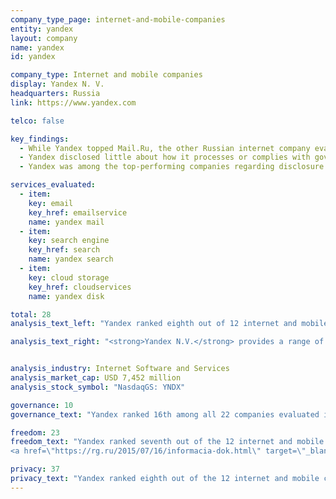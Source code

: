 ```yaml
---
company_type_page: internet-and-mobile-companies
entity: yandex
layout: company
name: yandex
id: yandex

company_type: Internet and mobile companies
display: Yandex N. V.
headquarters: Russia
link: https://www.yandex.com

telco: false

key_findings:
  - While Yandex topped Mail.Ru, the other Russian internet company evaluated, it still failed to sufficiently disclose commitments and policies affecting users’ freedom of expression and privacy.
  - Yandex disclosed little about how it processes or complies with government and private requests for user information. Russian authorities may have direct access to user information without needing to request it, but Yandex could disclose more about its policies and processes for handling requests from non-governmental entities.
  - Yandex was among the top-performing companies regarding disclosure of its security policies, but could significantly improve disclosure of how it handles user information.

services_evaluated:
  - item:
    key: email
    key_href: emailservice
    name: yandex mail
  - item:
    key: search engine
    key_href: search
    name: yandex search
  - item:
    key: cloud storage
    key_href: cloudservices
    name: yandex disk

total: 28
analysis_text_left: "Yandex ranked eighth out of 12 internet and mobile companies evaluated, and 12th in the Index overall. The company is new to this year’s ranking, joining Mail.Ru as the second Russian internet company evaluated by the Index. Notably, Yandex performed better than Mail.Ru, particularly on privacy-related disclosures, even though both companies operate within the restrictions of the Russian internet environment, which Freedom House rates as <a href=\"https://freedomhouse.org/report/freedom-net/2016/russia\" target=\"_blank\">“Not Free.”</a> Freedom House reports that companies for instance must comply with laws granting authorities broad powers to create internet “blacklists” and to participate in a mass surveillance system, SORM, that allows authorities to access communications and metadata."

analysis_text_right: "<strong>Yandex N.V.</strong> provides a range of Internet-based services in Russia and internationally. The company’s products include the largest search engine in Russia, along with other services including email, cloud storage, and maps."


analysis_industry: Internet Software and Services
analysis_market_cap: USD 7,452 million
analysis_stock_symbol: "NasdaqGS: YNDX"

governance: 10
governance_text: "Yandex ranked 16th among all 22 companies evaluated in the Index in the Governance category. However, the company did have some notable disclosures: it disclosed a mechanism for employees and users to report violations to its code of conduct, which includes some aspects of privacy-related issues (G3), and received some credit on human rights due diligence for publishing a <a href=\"http://cache-default06e.cdn.yandex.net/download.cdn.yandex.net/company/annual_2015.pdf\" target=\"_blank\">risk assessment</a> on the impact of Russian law on user privacy (G4). Yandex also disclosed a <a href=\"http://yandex.ru/support/common/support/complaints-about.html\" target=\"_blank\">grievance mechanism</a> for users to file complaints about content removed for alleged copyright infringements, but not about content removed for terms of service violations (G6)."

freedom: 23
freedom_text: "Yandex ranked seventh out of the 12 internet and mobile companies evaluated in the Freedom of Expression category, ahead of Apple, Tencent, Mail.Ru, and Baidu.<br /> <br /><strong>Content and account restrictions:</strong> Yandex disclosed little about how it enforces its terms of service (F3, F4, F8), although it had a similar level of disclosure as Apple and Mail.Ru. Yandex Search provided the most detailed disclosure about prohibited content of the three services evaluated (F3). However, Yandex did not publish any data about content or accounts the company restricts for violating its own rules (F4), and did not make clear whether it notifies users when content or their account has been restricted (F8). <br /> <br /><strong>Content and account restriction requests:</strong> Yandex also had weak disclosure about how it handles government and private requests to restrict content or accounts (F5, F6, F7), although it outperforms Apple, Mail.Ru, Tencent, Baidu, and Samsung on these indicators. The company did not clearly disclose its process for responding to government and third-party requests for account restrictions (F5), nor did it publish any data on the number of government requests it receives or complies with (F6). Yandex stood out for being among just a few companies—including top-performing Google, Yahoo, Microsoft and Twitter—that disclosed any information about compliance with private requests to remove content in response to Russia’s new 
<a href=\"https://rg.ru/2015/07/16/informacia-dok.html\" target=\"_blank\">“Right to be Forgotten” law</a>. <br /> <br /><strong>Identity policy:</strong> Yandex disclosed that it can ask users to confirm their offline identity, and may deny access to services to users who do not comply (F11), although it is not explicitly required to do so by law."

privacy: 37
privacy_text: "Yandex ranked eighth out of the 12 internet and mobile companies evaluated in the Privacy category, ahead of Mail.Ru, Samsung, Tencent, and Baidu.<br /> <br /><strong>Handling of user information:</strong> Yandex disclosed more than Mail.Ru, Samsung, and Baidu about how it handles user information but there is much room for improvement. It provided some evidence about what user information it collects (P3), shares (P4), and why (P5) but did not reveal how long it retains user information (P6)—although it is not illegal to do so. Nor did it disclose if users can access the information the company holds about them (P8), or what information the company collects about the user from third parties (P9).<br /> <br /><strong>Requests for user information:</strong> Yandex disclosed little about its process for responding to government or private requests for user information (P10) and supplied no data about requests it receives or complies with (P11). However, since Russian authorities may have direct access to communications data through SORM, Russian companies may not be aware of the number of times, or for which users, government authorities access user information. <br /> <br /><strong>Security:</strong> Yandex was one of the top-performing companies on these indicators, behind only Google (P13-P18). It disclosed a particularly strong bug bounty program (P14). But like most companies, Yandex provided no information about how it responds to data breaches (P15). The company, however, received the second-highest score after Google for its disclosure more about it encryption policies, on par with Apple (P16). It disclosed that transmissions of users’ communications are encrypted by default and with unique keys."
---
```

